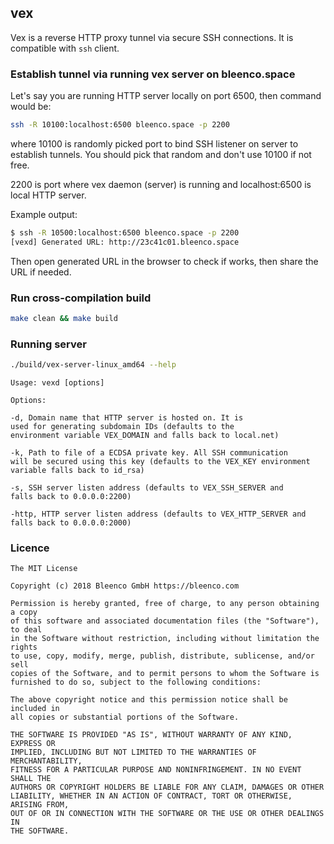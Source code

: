 ## vex

Vex is a reverse HTTP proxy tunnel via secure SSH connections. It is compatible with `ssh` client.

### Establish tunnel via running vex server on bleenco.space

Let's say you are running HTTP server locally on port 6500, then command would be:

```sh
ssh -R 10100:localhost:6500 bleenco.space -p 2200
```

where 10100 is randomly picked port to bind SSH listener on server to establish tunnels. You should pick that random and don't use 10100 if not free.

2200 is port where vex daemon (server) is running and localhost:6500 is local HTTP server.

Example output:

```sh
$ ssh -R 10500:localhost:6500 bleenco.space -p 2200
[vexd] Generated URL: http://23c41c01.bleenco.space
```

Then open generated URL in the browser to check if works, then share the URL if needed.

### Run cross-compilation build

```sh
make clean && make build
```

### Running server

```sh
./build/vex-server-linux_amd64 --help
```

```
Usage: vexd [options]

Options:

-d, Domain name that HTTP server is hosted on. It is
used for generating subdomain IDs (defaults to the
environment variable VEX_DOMAIN and falls back to local.net)

-k, Path to file of a ECDSA private key. All SSH communication
will be secured using this key (defaults to the VEX_KEY environment
variable falls back to id_rsa)

-s, SSH server listen address (defaults to VEX_SSH_SERVER and
falls back to 0.0.0.0:2200)

-http, HTTP server listen address (defaults to VEX_HTTP_SERVER and
falls back to 0.0.0.0:2000)
```

### Licence

```
The MIT License

Copyright (c) 2018 Bleenco GmbH https://bleenco.com

Permission is hereby granted, free of charge, to any person obtaining a copy
of this software and associated documentation files (the "Software"), to deal
in the Software without restriction, including without limitation the rights
to use, copy, modify, merge, publish, distribute, sublicense, and/or sell
copies of the Software, and to permit persons to whom the Software is
furnished to do so, subject to the following conditions:

The above copyright notice and this permission notice shall be included in
all copies or substantial portions of the Software.

THE SOFTWARE IS PROVIDED "AS IS", WITHOUT WARRANTY OF ANY KIND, EXPRESS OR
IMPLIED, INCLUDING BUT NOT LIMITED TO THE WARRANTIES OF MERCHANTABILITY,
FITNESS FOR A PARTICULAR PURPOSE AND NONINFRINGEMENT. IN NO EVENT SHALL THE
AUTHORS OR COPYRIGHT HOLDERS BE LIABLE FOR ANY CLAIM, DAMAGES OR OTHER
LIABILITY, WHETHER IN AN ACTION OF CONTRACT, TORT OR OTHERWISE, ARISING FROM,
OUT OF OR IN CONNECTION WITH THE SOFTWARE OR THE USE OR OTHER DEALINGS IN
THE SOFTWARE.
```

